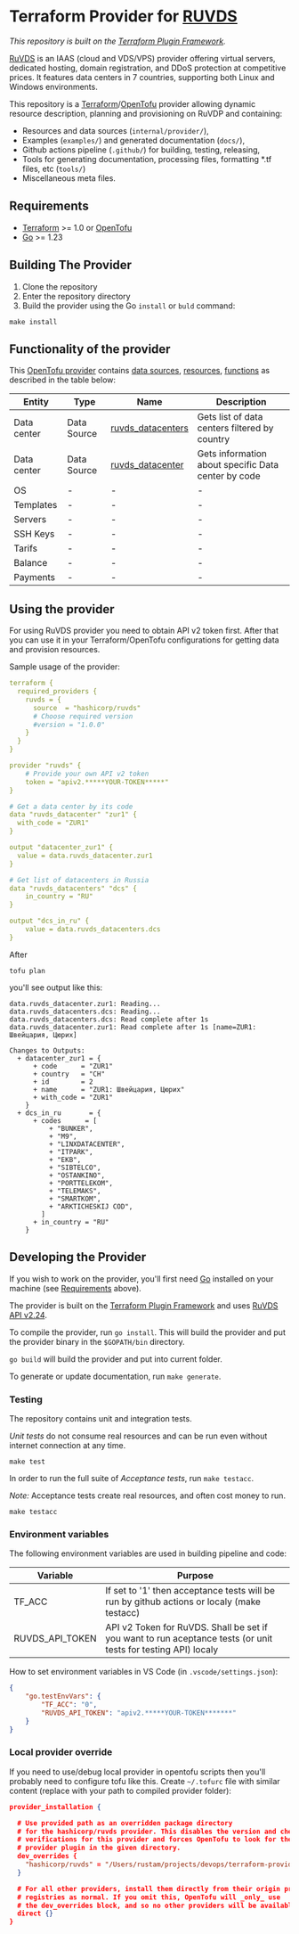 # Terraform Provider for [RUVDS](https://ruvds.com)

_This repository is built on the [Terraform Plugin Framework](https://github.com/hashicorp/terraform-plugin-framework)._

[RuVDS](https://ruvds.com) is an IAAS (cloud and VDS/VPS) provider offering virtual servers, dedicated hosting, domain registration, and DDoS protection at competitive prices. It features data centers in 7 countries, supporting both Linux and Windows environments. 

This repository is a [Terraform](https://www.terraform.io)/[OpenTofu](https://opentofu.org/) provider allowing dynamic resource description, planning and provisioning on RuVDP and containing:

- Resources and data sources (`internal/provider/`),
- Examples (`examples/`) and generated documentation (`docs/`),
- Github actions pipeline (`.github/`) for building, testing, releasing,
- Tools for generating documentation, processing files, formatting *.tf files, etc (`tools/`)
- Miscellaneous meta files.

## Requirements

- [Terraform](https://developer.hashicorp.com/terraform/downloads) >= 1.0
or 
[OpenTofu](http://https://opentofu.org/)
- [Go](https://golang.org/doc/install) >= 1.23

## Building The Provider

1. Clone the repository
1. Enter the repository directory
1. Build the provider using the Go `install` or `buld` command:

```shell
make install
```

## Functionality of the provider

This [OpenTofu provider](https://opentofu.org/docs/language/providers/) contains 
[data sources](https://opentofu.org/docs/language/data-sources/), 
[resources](https://opentofu.org/docs/language/resources/),
[functions](https://opentofu.org/docs/language/functions/#provider-defined-functions) as described in the table below:

| Entity | Type | Name | Description
| --- | ---  | ---  | --- |
| Data center | Data Source | [ruvds_datacenters](docs/data-sources/datacenters.md) | Gets list of data centers filtered by country
| Data center | Data Source | [ruvds_datacenter](docs/data-sources/datacenter.md) | Gets information about specific Data center by code
| OS | - | - | - |
| Templates | - | - | - |
| Servers | - | - | - |
| SSH Keys | - | - | - |
| Tarifs | - | - | - |
| Balance | - | - | - |
| Payments | - | - | - |

## Using the provider

For using RuVDS provider you need to obtain API v2 token first. After that you can use it in your Terraform/OpenTofu configurations for getting data and provision resources.

Sample usage of the provider:
```yaml
terraform {
  required_providers {
    ruvds = {
      source  = "hashicorp/ruvds"
      # Choose required version
      #version = "1.0.0"
    }
  }
}

provider "ruvds" {
    # Provide your own API v2 token
    token = "apiv2.*****YOUR-TOKEN*****"
}

# Get a data center by its code
data "ruvds_datacenter" "zur1" {
  with_code = "ZUR1"
}

output "datacenter_zur1" {
  value = data.ruvds_datacenter.zur1
}

# Get list of datacenters in Russia
data "ruvds_datacenters" "dcs" {
    in_country = "RU"
}

output "dcs_in_ru" {
    value = data.ruvds_datacenters.dcs
}
```

After 
```shell
tofu plan
```

you'll see output like this:

```text
data.ruvds_datacenter.zur1: Reading...
data.ruvds_datacenters.dcs: Reading...
data.ruvds_datacenters.dcs: Read complete after 1s
data.ruvds_datacenter.zur1: Read complete after 1s [name=ZUR1: Швейцария, Цюрих]

Changes to Outputs:
  + datacenter_zur1 = {
      + code      = "ZUR1"
      + country   = "CH"
      + id        = 2
      + name      = "ZUR1: Швейцария, Цюрих"
      + with_code = "ZUR1"
    }
  + dcs_in_ru       = {
      + codes      = [
          + "BUNKER",
          + "M9",
          + "LINXDATACENTER",
          + "ITPARK",
          + "EKB",
          + "SIBTELCO",
          + "OSTANKINO",
          + "PORTTELEKOM",
          + "TELEMAKS",
          + "SMARTKOM",
          + "ARKTICHESKIJ COD",
        ]
      + in_country = "RU"
    }
```
## Developing the Provider

If you wish to work on the provider, you'll first need [Go](http://www.golang.org) installed on your machine (see [Requirements](#requirements) above).

The provider is built on the [Terraform Plugin Framework](https://github.com/hashicorp/terraform-plugin-framework) and uses [RuVDS API v2.24](https://ruvds.com/api-docs/).

To compile the provider, run `go install`. This will build the provider and put the provider binary in the `$GOPATH/bin` directory.

`go build` will build the provider and put into current folder.

To generate or update documentation, run `make generate`.

### Testing

The repository contains unit and integration tests.

_Unit tests_ do not consume real resources and can be run even without internet connection at any time.
```shell
make test
```

In order to run the full suite of _Acceptance tests_, run `make testacc`.

*Note:* Acceptance tests create real resources, and often cost money to run.

```shell
make testacc
```

### Environment variables

The following environment variables are used in building pipeline and code:

| Variable | Purpose |
| -- | -- |
| TF_ACC | If set to '1' then acceptance tests will be run by github actions or localy (make testacc) |
| RUVDS_API_TOKEN  | API v2 Token for RuVDS. Shall be set if you want to run aceptance tests (or unit tests for testing API) localy |

How to set environment variables in VS Code (in `.vscode/settings.json`):

```json
{
    "go.testEnvVars": {        
        "TF_ACC": "0",
        "RUVDS_API_TOKEN": "apiv2.*****YOUR-TOKEN*******"
    }
}
```

### Local provider override

If you need to use/debug local provider in opentofu scripts then you'll probably need to configure tofu like this. Create `~/.tofurc` file with similar content (replace with your path to compiled provider folder):

```json
provider_installation {

  # Use provided path as an overridden package directory
  # for the hashicorp/ruvds provider. This disables the version and checksum
  # verifications for this provider and forces OpenTofu to look for the
  # provider plugin in the given directory.
  dev_overrides {
    "hashicorp/ruvds" = "/Users/rustam/projects/devops/terraform-provider-ruvds"
  }

  # For all other providers, install them directly from their origin provider
  # registries as normal. If you omit this, OpenTofu will _only_ use
  # the dev_overrides block, and so no other providers will be available.
  direct {}
}
```